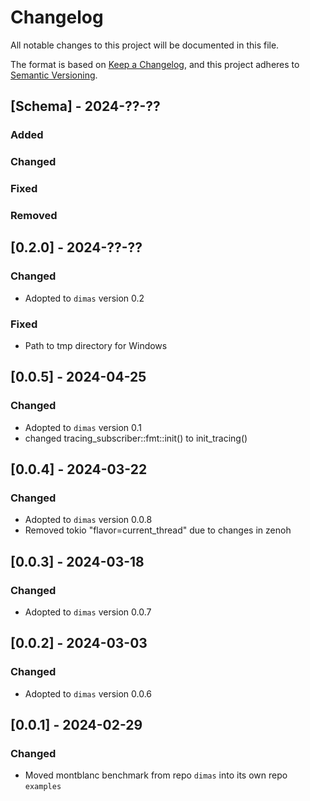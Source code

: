 # Changelog

All notable changes to this project will be documented in this file.

The format is based on [Keep a Changelog](https://keepachangelog.com/en/1.0.0/),
and this project adheres to [Semantic Versioning](https://semver.org/spec/v2.0.0.html).

## [Schema] - 2024-??-??

### Added

### Changed

### Fixed

### Removed


## [0.2.0] - 2024-??-??

### Changed
- Adopted to `dimas` version 0.2

### Fixed
- Path to tmp directory for Windows

## [0.0.5] - 2024-04-25

### Changed
- Adopted to `dimas` version 0.1
- changed tracing_subscriber::fmt::init() to init_tracing()

## [0.0.4] - 2024-03-22

### Changed
- Adopted to `dimas` version 0.0.8
- Removed tokio "flavor=current_thread" due to changes in zenoh

## [0.0.3] - 2024-03-18

### Changed
- Adopted to `dimas` version 0.0.7


## [0.0.2] - 2024-03-03

### Changed
- Adopted to `dimas` version 0.0.6


## [0.0.1] - 2024-02-29

### Changed
- Moved montblanc benchmark from repo `dimas` into its own repo `examples`
